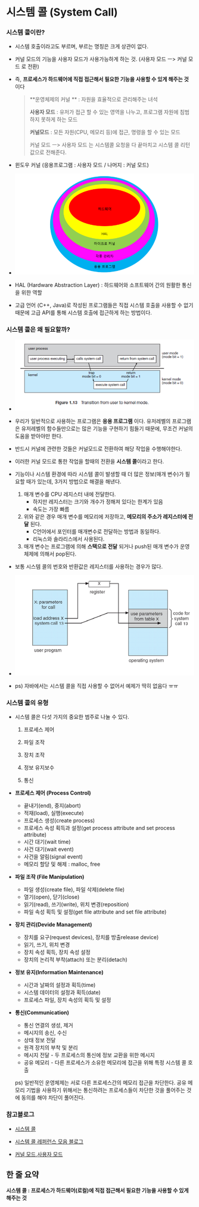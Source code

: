 # 시스템 콜 (System Call)



### 시스템 콜이란?

- 시스템 호출이라고도 부르며, 부르는 명칭은 크게 상관이 없다.
- 커널 모드의 기능을 사용자 모드가 사용가능하게 하는 것. (사용자 모드 ㅡ> 커널 모드 로 전환)

- 즉, **프로세스가 하드웨어에 직접 접근해서 필요한 기능을 사용할 수 있게 해주는 것** 이다

  > **운영체제의 커널 ** : 자원을 효율적으로 관리해주는 녀석
  >
  > **사용자 모드** : 유저가 접근 할 수 있는 영역을 나누고, 프로그램 자원에 침범하지 못하게 하는 모드
  >
  > **커널모드** : 모든 자원(CPU, 메모리 등)에 접근, 명령을 할 수 있는 모드
  >
  > 
  >
  > 커널 모드 ㅡ> 사용자 모드 는 시스템콜 요청을 다 끝마치고 시스템 콜 리턴값으로 전해준다.

- 윈도우 커널 (응용프로그램 : 사용자 모드 / 나머지 : 커널 모드)
- ![system-call-3](https://github.com/Songwonseok/CS-Study/blob/main/OS/images/system-call-3.png?raw=true)
- HAL (Hardware Abstraction Layer) : 하드웨어와 소프트웨어 간의 원활한 통신을 위한 역할
- 고급 언어 (C++, Java)로 작성된 프로그램들은 직접 시스템 호출을 사용할 수 없기 때문에 고급 API를 통해 시스템 호출에 접근하게 하는 방법이다.



### 시스템 콜은 왜 필요할까?

- ![system-call-1](https://github.com/Songwonseok/CS-Study/blob/main/OS/images/system-call-1.png?raw=true)
- 우리가 일반적으로 사용하는 프로그램은 **응용 프로그램** 이다. 유저레벨의 프로그램은 유저레벨의 함수들만으로는 많은 기능을 구현하기 힘들기 때문에, 무조건 커널의 도움을 받아야만 한다.
- 반드시 커널에 관련한 것들은 커널모드로 전환하여 해당 작업을 수행해야한다.
- 이러한 커널 모드로 통한 작업을 할때의 전환을 **시스템 콜**이라고 한다.

- 기능이나 시스템 환경에 따라 시스템 콜이 발생할 때 더 많은 정보(매개 변수)가 필요할 때가 있는데,  3가지 방법으로 해결을 해낸다.
  1. 매개 변수를 CPU 레지스터 내에 전달한다. 
     - 하지만 레지스터는 크기와 개수가 정해져 있다는 한계가 있음
     - 속도는 가장 빠름
  2. 위와 같은 경우 매개 변수를 메모리에 저장하고, **메모리의 주소가 레지스터에 전달** 된다.
     - C언어에서 포인터를 매개변수로 전달하는 방법과 동일하다.
     - 리눅스와 솔라리스에서 사용된다.
  3. 매개 변수는 프로그램에 의해 **스택으로 전달** 되거나 push된 매개 변수가 운영체제에 의해서 pop된다.
- 보통 시스템 콜의 번호와 반환값은 레지스터를 사용하는 경우가 많다.
- ![system-call-2](https://github.com/Songwonseok/CS-Study/blob/main/OS/images/system-call-2.png?raw=true)
- ps) 자바에서는 시스템 콜을 직접 사용할 수 없어서 예제가 딱히 없음다 ㅠㅠ



### 시스템 콜의 유형

- 시스템 콜은 다섯 가지의 중요한 범주로 나눌 수 있다.

  1. 프로세스 제어

  2. 파일 조작

  3. 장치 조작

  4. 정보 유지보수

  5. 통신

     

- **프로세스 제어 (Process Control)**

  - 끝내기(end), 중지(abort)
  - 적재(load), 실행(execute)
  - 프로세스 생성(create process)
  - 프로세스 속성 획득과 설정(get process attribute and set process attribute)
  - 시간 대기(wait time)
  - 사건 대기(wait event)
  - 사건을 알림(signal event)
  - 메모리 할당 및 해제 : malloc, free

  

- **파일 조작 (File Manipulation)**

  - 파일 생성(create file), 파일 삭제(delete file)
  - 열기(open), 닫기(close)
  - 읽기(read), 쓰기(write), 위치 변경(reposition)
  - 파일 속성 획득 및 설정(get file attribute and set file attribute)

  

- **장치 관리(Devide Management)**

  - 장치를 요구(request devices), 장치를 방출release device)
  - 읽기, 쓰기, 위치 변경
  - 장치 속성 획득, 장치 속성 설정
  - 장치의 논리적 부착(attach) 또는 분리(detach)



- **정보 유지(Information Maintenance)**

  - 시간과 날짜의 설정과 획득(time)
  - 시스템 데이터의 설정과 획득(date)
  - 프로세스 파일, 장치 속성의 획득 및 설정

  

- **통신(Communication)**

  - 통신 연결의 생성, 제거
  - 메시지의 송신, 수신
  - 상태 정보 전달
  - 원격 장치의 부착 및 분리
  - 메시지 전달 - 두 프로세스의 통신에 정보 교환을 위한 메시지
  - 공유 메모리 - 다른 프로세스가 소유한 메모리에 접근을 위해 특정 시스템 콜 호출

  ps) 일반적인 운영체제는 서로 다른 프로세스간의 메모리 접근을 차단한다. 공유 메모리 기법을 사용하기 위해서는 통신하려는 프로세스들이 차단한 것을 풀어주는 것에 동의를 해야 차단이 풀어진다.



### 참고블로그

- [시스템 콜](https://luckyyowu.tistory.com/133)

- [시스템 콜 레퍼런스 모음 블로그](https://whitesnake1004.tistory.com/2)
- [커널 모드,사용자 모드](https://blockdmask.tistory.com/69)



## 한 줄 요약

**시스템 콜 : 프로세스가 하드웨어(로컬)에 직접 접근해서 필요한 기능을 사용할 수 있게 해주는 것**